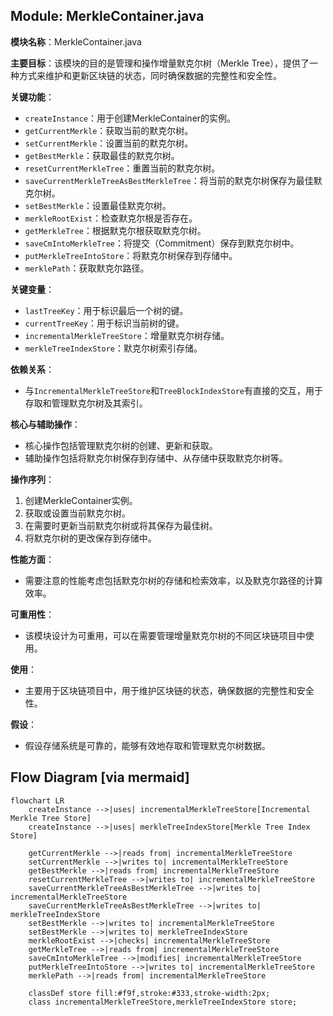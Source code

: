 ## Module: MerkleContainer.java
**模块名称**：MerkleContainer.java

**主要目标**：该模块的目的是管理和操作增量默克尔树（Merkle Tree），提供了一种方式来维护和更新区块链的状态，同时确保数据的完整性和安全性。

**关键功能**：
- `createInstance`：用于创建MerkleContainer的实例。
- `getCurrentMerkle`：获取当前的默克尔树。
- `setCurrentMerkle`：设置当前的默克尔树。
- `getBestMerkle`：获取最佳的默克尔树。
- `resetCurrentMerkleTree`：重置当前的默克尔树。
- `saveCurrentMerkleTreeAsBestMerkleTree`：将当前的默克尔树保存为最佳默克尔树。
- `setBestMerkle`：设置最佳默克尔树。
- `merkleRootExist`：检查默克尔根是否存在。
- `getMerkleTree`：根据默克尔根获取默克尔树。
- `saveCmIntoMerkleTree`：将提交（Commitment）保存到默克尔树中。
- `putMerkleTreeIntoStore`：将默克尔树保存到存储中。
- `merklePath`：获取默克尔路径。

**关键变量**：
- `lastTreeKey`：用于标识最后一个树的键。
- `currentTreeKey`：用于标识当前树的键。
- `incrementalMerkleTreeStore`：增量默克尔树存储。
- `merkleTreeIndexStore`：默克尔树索引存储。

**依赖关系**：
- 与`IncrementalMerkleTreeStore`和`TreeBlockIndexStore`有直接的交互，用于存取和管理默克尔树及其索引。

**核心与辅助操作**：
- 核心操作包括管理默克尔树的创建、更新和获取。
- 辅助操作包括将默克尔树保存到存储中、从存储中获取默克尔树等。

**操作序列**：
1. 创建MerkleContainer实例。
2. 获取或设置当前默克尔树。
3. 在需要时更新当前默克尔树或将其保存为最佳树。
4. 将默克尔树的更改保存到存储中。

**性能方面**：
- 需要注意的性能考虑包括默克尔树的存储和检索效率，以及默克尔路径的计算效率。

**可重用性**：
- 该模块设计为可重用，可以在需要管理增量默克尔树的不同区块链项目中使用。

**使用**：
- 主要用于区块链项目中，用于维护区块链的状态，确保数据的完整性和安全性。

**假设**：
- 假设存储系统是可靠的，能够有效地存取和管理默克尔树数据。
## Flow Diagram [via mermaid]
```mermaid
flowchart LR
    createInstance -->|uses| incrementalMerkleTreeStore[Incremental Merkle Tree Store]
    createInstance -->|uses| merkleTreeIndexStore[Merkle Tree Index Store]
    
    getCurrentMerkle -->|reads from| incrementalMerkleTreeStore
    setCurrentMerkle -->|writes to| incrementalMerkleTreeStore
    getBestMerkle -->|reads from| incrementalMerkleTreeStore
    resetCurrentMerkleTree -->|writes to| incrementalMerkleTreeStore
    saveCurrentMerkleTreeAsBestMerkleTree -->|writes to| incrementalMerkleTreeStore
    saveCurrentMerkleTreeAsBestMerkleTree -->|writes to| merkleTreeIndexStore
    setBestMerkle -->|writes to| incrementalMerkleTreeStore
    setBestMerkle -->|writes to| merkleTreeIndexStore
    merkleRootExist -->|checks| incrementalMerkleTreeStore
    getMerkleTree -->|reads from| incrementalMerkleTreeStore
    saveCmIntoMerkleTree -->|modifies| incrementalMerkleTreeStore
    putMerkleTreeIntoStore -->|writes to| incrementalMerkleTreeStore
    merklePath -->|reads from| incrementalMerkleTreeStore

    classDef store fill:#f9f,stroke:#333,stroke-width:2px;
    class incrementalMerkleTreeStore,merkleTreeIndexStore store;
```

